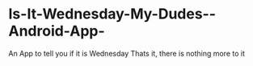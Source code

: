 # Is-It-Wednesday-My-Dudes--Android-App-
An App to tell you if it is Wednesday
Thats it, there is nothing more to it
